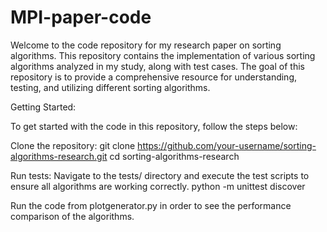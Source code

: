 # MPI-paper-code
Welcome to the code repository for my research paper on sorting algorithms. This repository contains the implementation of various sorting algorithms analyzed in my study, along with test cases. The goal of this repository is to provide a comprehensive resource for understanding, testing, and utilizing different sorting algorithms.

Getting Started:

To get started with the code in this repository, follow the steps below:

Clone the repository:
git clone https://github.com/your-username/sorting-algorithms-research.git
cd sorting-algorithms-research

Run tests:
Navigate to the tests/ directory and execute the test scripts to ensure all algorithms are working correctly.
python -m unittest discover

Run the code from plotgenerator.py in order to see the performance comparison of the algorithms.
